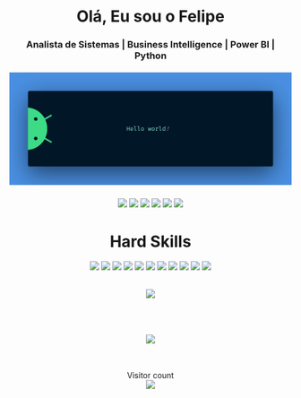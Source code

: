 </div>
  <h1 align="center">Olá, Eu sou o Felipe</h1>
  <h3 align="center">Analista de Sistemas | Business Intelligence | Power BI | Python
  <br>
  <br>
</div>

<div align="center">
  <a href="https://github.com/felipedjn">
    <img src="https://raw.githubusercontent.com/felipedjn/felipedjn/master/banner.png" alt="Hello world">
  </a>
</div>
<br>

<div align="center">
  <!-- Work Links -->
  <a href="https://github.com/felipedjn" target="_blank"><img src="https://img.shields.io/badge/GitHub-100000?style=for-the-badge&logo=github&logoColor=white" target="_blank"></a>
  <a href="https://www.linkedin.com/in/luiz-felipe-de-souza-1bb407233/" target="_blank"><img src="https://img.shields.io/badge/-LinkedIn-%230077B5?style=for-the-badge&logo=linkedin&logoColor=white" target="_blank"></a>
  <a href = "mailto:lfsouza1410@gmail.com"><img src="https://img.shields.io/badge/Gmail-D14836?style=for-the-badge&logo=gmail&logoColor=white"></a>
  <!-- Social Links -->
  <a href="https://instagram.com/felipedjn_" target="_blank"><img src="https://img.shields.io/badge/-Instagram-%23E4405F?style=for-the-badge&logo=instagram&logoColor=white" target="_blank"></a>
  <a href="https://behance.net/felipedjn"  target="_blank"><img src="https://img.shields.io/badge/Behance-1769ff?style=for-the-badge&logo=instagram&logoColor=white" target="_blank"></a>
  <!-- OTH Links -->
  <a href="https://steamcommunity.com/id/f" target="_blank"><img src="https://img.shields.io/badge/Steam-000000?style=for-the-badge&logo=steam&logoColor=white" target="_blank"></a>
</div>


</div>
  <h1 align="center">Hard Skills</h1>
</div>
<div align="center">
  <!-- Python --> <img src="https://img.shields.io/badge/Python-FFD43B?style=for-the-badge&logo=python&logoColor=blue">
  <!-- Java --> <img src="https://img.shields.io/badge/java-%23ED8B00.svg?style=for-the-badge&logo=openjdk&logoColor=white">
  <!-- Anaconda --> <img src="https://img.shields.io/badge/Anaconda-%2344A833.svg?style=for-the-badge&logo=anaconda&logoColor=white">
  <!-- Microsoft SQL Server --> <img src="https://img.shields.io/badge/Microsoft%20SQL%20Server-CC2927?style=for-the-badge&logo=microsoft%20sql%20server&logoColor=white">
  <!-- MongoDB --> <img src="https://img.shields.io/badge/MongoDB-%234ea94b.svg?style=for-the-badge&logo=mongodb&logoColor=white">
  <!-- MySQL --> <img src="https://img.shields.io/badge/mysql-%2300000f.svg?style=for-the-badge&logo=mysql&logoColor=white">
  <!-- SQLite --> <img src="https://img.shields.io/badge/sqlite-%2307405e.svg?style=for-the-badge&logo=sqlite&logoColor=white">
  <!-- SQL --> <img src="https://img.shields.io/badge/Microsoft%20SQL%20Server-CC2927?style=for-the-badge&logo=microsoft%20sql%20server&logoColor=white">
  <!-- Adobe After Effects --> <img src="https://img.shields.io/badge/Adobe%20After%20Effects-9999FF.svg?style=for-the-badge&logo=Adobe%20After%20Effects&logoColor=white">
  <!-- Adobe Photoshop --> <img src="https://img.shields.io/badge/adobe%20photoshop-%2331A8FF.svg?style=for-the-badge&logo=adobe%20photoshop&logoColor=white">
  <!-- Postman --> <img src="https://img.shields.io/badge/Postman-FF6C37?style=for-the-badge&logo=postman&logoColor=white">
  <br>
</div>

<div align="center">

<br>

![](https://quotes-github-readme.vercel.app/api?type=horizontal&theme=tokyonight)

<br>
<br>

![](https://github-readme-stats.vercel.app/api/top-langs/?username=felipedjn&theme=dracula&hide_border=false&include_all_commits=false&count_private=false&layout=compact)

<br>

<p align="center"> 
  Visitor count<br>
  <img src="https://profile-counter.glitch.me/felipedjn/count.svg" />
</p>

